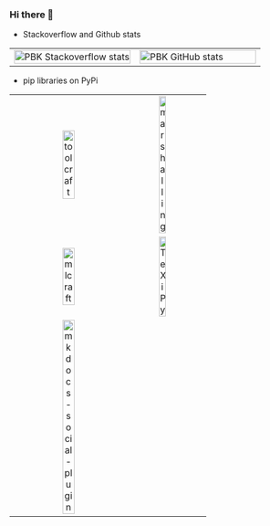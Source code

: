 ### Hi there 👋

<!-- 
https://github.com/anuraghazra/github-readme-stats

- 🔭 I’m currently working on ...
- 🌱 I’m currently learning ...
- 👯 I’m looking to collaborate on ...
- 🤔 I’m looking for help with ...
- 💬 Ask me about ...
- 📫 How to reach me: ...
- 😄 Pronouns: ...
- ⚡ Fun fact: ...
 -->

*   Stackoverflow and Github stats

<table border="0">
<tr>
<td width="50%">
<a href="https://stackoverflow.com/users/5681083/praveen-kulkarni?tab=topactivity" target="_blank" rel="noopener noreferrer">
<img src="https://stackoverflow-card.vercel.app/?userID=5681083&theme=stackoverflowdark" alt="PBK Stackoverflow stats" style="width: 100%; height: 50%;"/>
</a>
</td>
<td width="50%">
<a href="https://github.com/pbk0" target="_blank" rel="noopener noreferrer">
<img src="https://github-readme-stats.vercel.app/api?username=pbk0&show_icons=true&theme=one_dark_pro&rank_icon=percentile&show=prs_merged&custom_title=Github%20stats%20for%20Praveen%20Kulkarni" alt="PBK GitHub stats" style="width: 100%; height: 50%;"/>
</a>
</table>

 
*   pip libraries on PyPi

<table border="0">
<tr>
<td align="center">
<a href="https://github.com/SpikingNeurons/toolcraft" target="_blank" rel="noopener noreferrer">
<img src="https://github-readme-stats.vercel.app/api/pin/?username=SpikingNeurons&repo=toolcraft&theme=aura" alt="toolcraft" style="width:33%;"/>
</a>
</td>
<td align="center">
<a href="https://github.com/SpikingNeurons/marshalling" target="_blank" rel="noopener noreferrer">
<img src="https://github-readme-stats.vercel.app/api/pin/?username=SpikingNeurons&repo=marshalling&theme=aura" alt="marshalling" style="width:33%;"/>
</a>
</td>
<tr>
<td align="center">
<a href="https://github.com/SpikingNeurons/mlcraft" target="_blank" rel="noopener noreferrer">
<img src="https://github-readme-stats.vercel.app/api/pin/?username=SpikingNeurons&repo=mlcraft&theme=aura" alt="mlcraft" style="width:33%;"/>
</a>
</td>
<td align="center">
<a href="https://github.com/SpikingNeurons/texipy" target="_blank" rel="noopener noreferrer">
<img src="https://github-readme-stats.vercel.app/api/pin/?username=SpikingNeurons&repo=texipy&theme=aura" alt="TeXiPy" style="width:33%;"/>
</a>
</td>
<tr>
<td align="center">
<a href="https://github.com/SpikingNeurons/mkdocs-social-plugin" target="_blank" rel="noopener noreferrer">
<img src="https://github-readme-stats.vercel.app/api/pin/?username=SpikingNeurons&repo=mkdocs-social-plugin&theme=aura" alt="mkdocs-social-plugin" style="width:33%;"/>
</a>
<td align="center">
<td>
</td>
</table>

  
